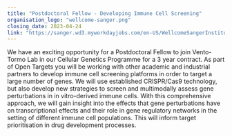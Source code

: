 ```yaml
---
title: "Postdoctoral Fellow - Developing Immune Cell Screening"
organisation_logo: "wellcome-sanger.png"
closing_date: 2023-04-24
link: "https://sanger.wd3.myworkdayjobs.com/en-US/WellcomeSangerInstitute/job/Postdoctoral-Fellow--Developing-Immune-Cell-Screening_JR100588"
---
```

We have an exciting opportunity for a Postdoctoral Fellow to join Vento-Tormo Lab in our Cellular Genetics Programme for a 3 year contract.
As part of Open Targets you will be working with other academic and industrial partners to develop immune cell screening platforms in order to target a large number of genes. We will use established CRISPR/Cas9 technology, but also develop new strategies to screen and multimodally assess gene perturbations in in vitro-derived immune cells. With this comprehensive approach, we will gain insight into the effects that gene perturbations have on transcriptional effects and their role in gene regulatory networks in the setting of different immune cell populations. This will inform target prioritisation in drug development processes.
